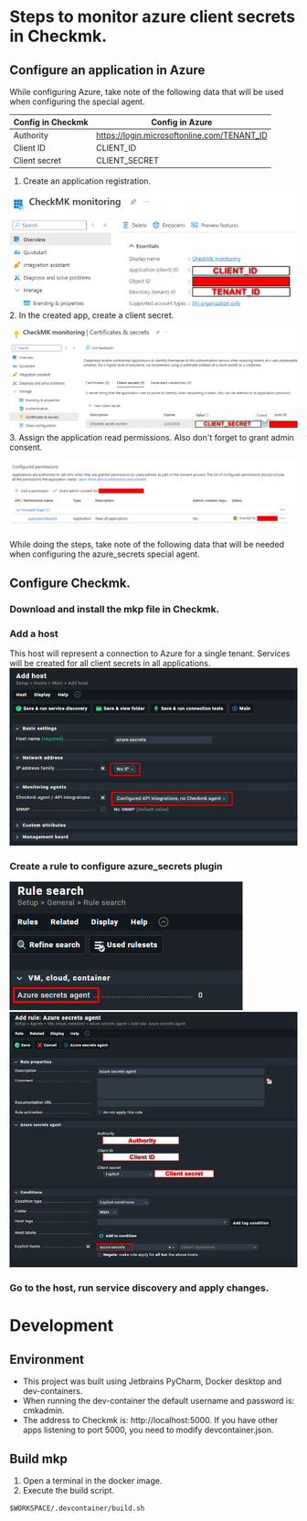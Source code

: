 # Steps to monitor azure client secrets in Checkmk.
## Configure an application in Azure
While configuring Azure, take note of the following data that will be used when configuring the special agent.

| Config in Checkmk | Config in Azure                             |
|-------------------|---------------------------------------------|
| Authority         | https://login.microsoftonline.com/TENANT_ID |
| Client ID         | CLIENT_ID                                   |
| Client secret     | CLIENT_SECRET                               |

1. Create an application registration.

![Create the application registration in Azure](assets/application_registration.png)
2. In the created app, create a client secret.

![Create the client-secret for the application](assets/client_secret.png)
3. Assign the application read permissions. Also don't forget to grant admin consent.

![Assign permissions to the application](assets/assign_app_permissions.png)

While doing the steps, take note of the following data that will be needed when configuring the azure_secrets special agent.

## Configure Checkmk.
### Download and install the mkp file in Checkmk.

### Add a host
This host will represent a connection to Azure for a single tenant.
Services will be created for all client secrets in all applications.
![Creating the host in Checkmk](assets/create_host.png)

### Create a rule to configure azure_secrets plugin
![Find the special agent configuration rule](assets/search_rules.png)
![Create the special agent configuration rule](assets/create_agent_rule.png)

### Go to the host, run service discovery and apply changes.

# Development

## Environment
* This project was built using Jetbrains PyCharm, Docker desktop and dev-containers.
* When running the dev-container the default username and password is: cmkadmin.
* The address to Checkmk is: http://localhost:5000.
If you have other apps listening to port 5000, you need to modify devcontainer.json.

## Build mkp
1. Open a terminal in the docker image.
2. Execute the build script. 
```shell
$WORKSPACE/.devcontainer/build.sh
```
